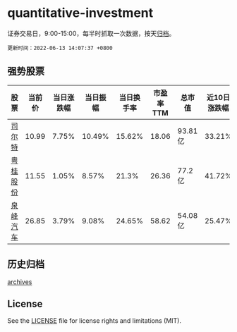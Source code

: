 # quantitative-investment

证券交易日，9:00-15:00，每半时抓取一次数据，按天[归档](archives)。

`更新时间：2022-06-13 14:07:37 +0800`

## 强势股票

|股票|当前价|当日涨跌幅|当日振幅|当日换手率|市盈率TTM|总市值|近10日涨跌幅|
|----|----|----|----|----|----|----|----|
|[司尔特](https://xueqiu.com/S/SZ002538)|10.99|7.75%|10.49%|15.62%|18.06|93.81亿|33.21%|
|[粤桂股份](https://xueqiu.com/S/SZ000833)|11.55|1.05%|8.57%|21.3%|26.36|77.2亿|41.72%|
|[泉峰汽车](https://xueqiu.com/S/SH603982)|26.85|3.79%|9.08%|24.65%|58.62|54.08亿|25.47%|

## 历史归档

[archives](archives)

## License

See the [LICENSE](LICENSE) file for license rights and limitations (MIT).